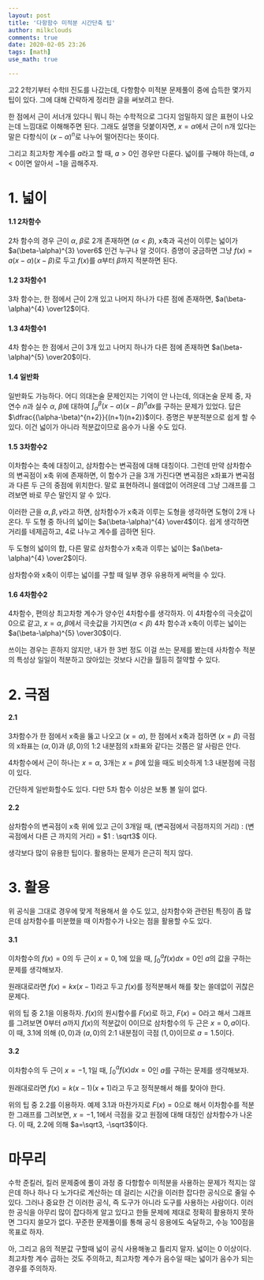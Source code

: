 ```yaml
---
layout: post
title: '다항함수 미적분 시간단축 팁'
author: milkclouds
comments: true
date: 2020-02-05 23:26
tags: [math]
use_math: true

---
```



고2 2학기부터 수학II 진도를 나갔는데, 다항함수 미적분 문제풀이 중에 습득한 몇가지 팁이 있다. 그에 대해 간략하게 정리한 글을 써보려고 한다.   


한 점에서 근이 서너개 있다니 뭐니 하는 수학적으로 그다지 엄밀하지 않은 표현이 나오는데 느낌대로 이해해주면 된다. 그래도 설명을 덧붙이자면, $x=\alpha$에서 근이 n개 있다는 말은 다항식이 $(x-\alpha)^n$로 나누어 떨어진다는 뜻이다.  

그리고 최고차항 계수를 $a$라고 할 때, $a>0$인 경우만 다룬다. 넓이를 구해야 하는데, $a<0$이면 알아서 $-1$을 곱해주자.

# 1. 넓이  

#### 1.1 2차함수  
2차 함수의 경우 근이 $\alpha$, $\beta$로 2개 존재하면 ($\alpha<\beta$), x축과 곡선이 이루는 넓이가 $a(\beta-\alpha)^{3} \over6$ 인건 누구나 알 것이다. 증명이 궁금하면 그냥 $f(x)=a(x-\alpha)(x-\beta)$로 두고 $f(x)$를 $\alpha$부터 $\beta$까지 적분하면 된다.  

#### 1.2 3차함수1  
3차 함수는, 한 점에서 근이 2개 있고 나머지 하나가 다른 점에 존재하면, $a(\beta-\alpha)^{4} \over12$이다.  

#### 1.3 4차함수1  
4차 함수는 한 점에서 근이 3개 있고 나머지 하나가 다른 점에 존재하면 $a(\beta-\alpha)^{5} \over20$이다.  

#### 1.4 일반화  
일반화도 가능하다. 어디 의대논술 문제인지는 기억이 안 나는데, 의대논술 문제 중, 자연수 $n$과 실수 $\alpha$, $\beta$에 대하여 $\int_{\alpha}^{\beta} (x-\alpha)(x-\beta)^ndx$를 구하는 문제가 있었다. 답은 $\dfrac{(\alpha-\beta)^{n+2}}{(n+1)(n+2)}$이다. 증명은 부분적분으로 쉽게 할 수 있다. 이건 넓이가 아니라 적분값이므로 음수가 나올 수도 있다.  


#### 1.5 3차함수2  
이차함수는 축에 대칭이고, 삼차함수는 변곡점에 대해 대칭이다. 그런데 만약 삼차함수의 변곡점이 x축 위에 존재하면, 이 함수가 근을 3개 가진다면 변곡점은 x좌표가 변곡점과 다른 두 근의 중점에 위치한다. 말로 표현하려니 쓸데없이 어려운데 그냥 그래프를 그려보면 바로 무슨 말인지 알 수 있다.  


이러한 근을 $\alpha, \beta, \gamma$라고 하면, 삼차함수가 x축과 이루는 도형을 생각하면 도형이 2개 나온다. 두 도형 중 하나의 넓이는 $a(\beta-\alpha)^{4} \over4$이다. 쉽게 생각하면 거리를 네제곱하고, 4로 나누고 계수를 곱하면 된다.  

두 도형의 넓이의 합, 다른 말로 삼차함수가 x축과 이루는 넓이는 $a(\beta-\alpha)^{4} \over2$이다.  

삼차함수와 x축이 이루는 넓이를 구할 때 일부 경우 유용하게 써먹을 수 있다.  

#### 1.6 4차함수2  
4차함수, 편의상 최고차항 계수가 양수인 4차함수를 생각하자. 이 4차함수의 극솟값이 0으로 같고, $x=\alpha, \beta$에서 극솟값을 가지면($\alpha<\beta$) 4차 함수과 x축이 이루는 넓이는 $a(\beta-\alpha)^{5} \over30$이다.  

쓰이는 경우는 흔하지 않지만, 내가 한 3번 정도 이걸 쓰는 문제를 봤는데 사차함수 적분의 특성상 일일이 적분하고 앉아있는 것보다 시간을 월등히 절약할 수 있다.    

# 2. 극점  

#### 2.1  
3차함수가 한 점에서 x축을 뚫고 나오고 ($x=\alpha$), 한 점에서 x축과 접하면 ($x=\beta$) 극점의 x좌표는 $(\alpha, 0)$과 $(\beta, 0)$의 1:2 내분점의 x좌표와 같다는 것쯤은 알 사람은 안다.  

4차함수에서 근이 하나는 $x=\alpha$, 3개는 $x=\beta$에 있을 때도 비슷하게 1:3 내분점에 극점이 있다.  

간단하게 일반화할수도 있다. 다만 5차 함수 이상은 보통 볼 일이 없다.  


#### 2.2  
삼차함수의 변곡점이 x축 위에 있고 근이 3개일 때, (변곡점에서 극점까지의 거리) : (변곡점에서 다른 근 까지의 거리) = $1 : \sqrt3$ 이다.

생각보다 많이 유용한 팁이다. 활용하는 문제가 은근히 적지 않다.  

  
  

# 3. 활용  
위 공식을 그대로 경우에 맞게 적용해서 쓸 수도 있고, 삼차함수와 관련된 특징이 좀 많은데 삼차함수를 미분했을 때 이차함수가 나오는 점을 활용할 수도 있다.  

#### 3.1  
이차함수의 $f(x)=0$의 두 근이 $x=0,1$에 있을 때, $\int_{0}^{a} f(x)dx=0$인 $a$의 값을 구하는 문제를 생각해보자.   

원래대로라면 $f(x)=kx(x-1)$라고 두고 $f(x)$를 정적분해서 해를 찾는 쓸데없이 귀찮은 문제다.    

위의 팁 중 2.1을 이용하자. $f(x)$의 원시함수를 $F(x)$로 하고, $F(x)=0$라고 해서 그래프를 그려보면 $0$부터 $a$까지 $f(x)$의 적분값이 $0$이므로 삼차함수의 두 근은 $x=0,a$이다. 이 때, 3.1에 의해 $(0,0)$과 $(a,0)$의 2:1 내분점이 극점 $(1,0)$이므로 $a=1.5$이다.  

#### 3.2    
이차함수의 두 근이 $x=-1,1$일 때, $\int_{0}^{a} f(x)dx=0$인 $a$를 구하는 문제를 생각해보자.  

원래대로라면 $f(x)=k(x-1)(x+1)$라고 두고 정적분해서 해를 찾아야 한다.  

위의 팁 중 2.2를 이용하자. 예제 3.1과 마찬가지로 $F(x)=0$으로 해서 이차함수를 적분한 그래프를 그려보면, $x=-1,1$에서 극점을 갖고 원점에 대해 대칭인 삼차함수가 나온다. 이 때, 2.2에 의해 $a=\sqrt3, -\sqrt3$이다. 


# 마무리  
수학 준킬러, 킬러 문제중에 풀이 과정 중 다항함수 미적분을 사용하는 문제가 적지는 않은데 하나 하나 다 노가다로 계산하는 데 걸리는 시간을 이러한 잡다한 공식으로 줄일 수 있다. 그러나 중요한 건 이러한 공식, 즉 도구가 아니라 도구를 사용하는 사람이다. 이러한 공식을 아무리 많이 잡다하게 알고 있다고 한들 문제에 제대로 정확히 활용하지 못하면 그다지 쓸모가 없다. 꾸준한 문제풀이를 통해 공식 응용에도 숙달하고, 수능 100점을 목표로 하자.  

아, 그리고 음의 적분값 구할때 넓이 공식 사용해놓고 틀리지 말자. 넓이는 0 이상이다. 최고차항 계수 곱하는 것도 주의하고, 최고차항 계수가 음수일 때는 넓이가 음수가 되는 경우를 주의하자.    